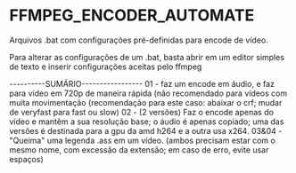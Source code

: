 # FFMPEG_ENCODER_AUTOMATE
Arquivos .bat com configurações pré-definidas para encode de vídeo.

Para alterar as configurações de um .bat, basta abrir em um editor simples de texto e inserir configurações aceitas pelo ffmpeg

----------SUMÁRIO-----------------
01 - faz um encode em áudio, e faz para vídeo em 720p de maneira rápida (não recomendado para vídeos com muita movimentação (recomendação para este caso: abaixar o crf; mudar de veryfast para fast ou slow)
02 - (2 versões) Faz o encode apenas do vídeo e mantêm a sua resolução base; o áudio é apenas copiado; uma das versões é destinada para a gpu da amd h264 e a outra usa x264.
03&04 - "Queima" uma legenda .ass em um vídeo. (ambos precisam estar com o mesmo nome, com excessão da extensão; em caso de erro, evite usar espaços) 
